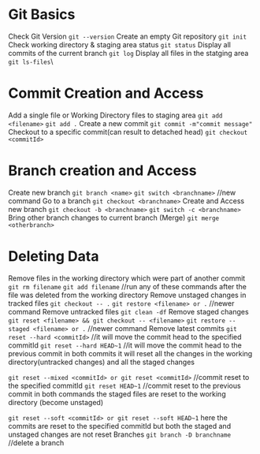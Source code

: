 # Git Basics

Check Git Version
`git --version`
Create an empty Git repository
`git init`
Check working directory & staging area status
`git status`
Display all commits of the current branch
`git log`
Display all files in the statging area
`git ls-files`\

# Commit Creation and Access

Add a single file or  Working Directory files to staging area
`git add <filename>`
`git add .`
Create a new commit
`git commit -m"commit message"`
Checkout to a specific commit(can result to detached head)
`git checkout <commitId>`

# Branch creation and Access

Create new branch
`git branch <name>`
`git switch <branchname>` //new command
Go to a branch
`git checkout <branchname>`
Create and Access new branch
`git checkout -b <branchname>`
`git switch -c <branchname>`
Bring other branch changes to current branch (Merge)
`git merge <otherbranch>`

# Deleting Data

Remove files in the working directory which were part of another commit
`git rm filename`
`git add filename` //run any of these commands after the file was deleted from the working directory
Remove unstaged changes in tracked files
`git checkout -- .`
`git restore <filename> or .` //newer command
Remove untracked files
`git clean -df`
Remove staged changes
`git reset <filename> && git checkout -- <filename>`
`git restore --staged <filename> or .` //newer command
Remove latest commits
`git reset --hard <commitId>` //it will move the commit head to the specified commitId
`git reset --hard HEAD~1` //it will move the commit head to the previous commit
in both commits it will reset all the changes in the working directory(untracked changes) and all the staged changes

`git reset --mixed <commitId> or git reset <commitId>` //commit reset to the specified commitId
`git reset HEAD~1` //commit reset to the previous commit
in both commands the staged files are reset to the working directory (become unstaged)

`git reset --soft <commitId> or git reset --soft HEAD~1`
here the commits are reset to the specified commitId but both the staged and  unstaged changes are not reset
Branches
`git branch -D branchname` //delete a branch



